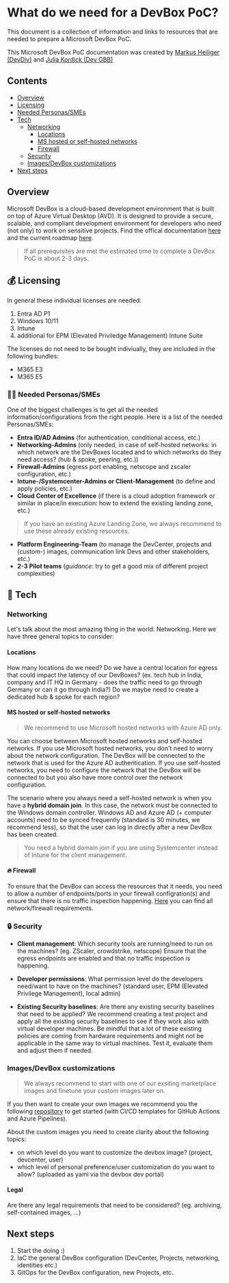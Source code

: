 # What do we need for a DevBox PoC?

This document is a collection of information and links to resources that are needed to prepare a Microsoft DevBox PoC.

This Microsoft DevBox PoC documentation was created by [Markus Heiliger (DevDiv)](https://github.com/markusheiliger) and [Julia Kordick (Dev GBB)](https://github.com/jkordick)

## Contents

- [Overview](#overview)  
- [Licensing](#-licensing)
- [Needed Personas/SMEs](#-needed-personassmes)
- [Tech](#-tech)
  - [Networking](#networking)
    - [Locations](#locations)
    - [MS hosted or self-hosted networks](#ms-hosted-or-self-hosted-networks)
    - [Firewall](#-firewall)
  - [Security](#-security)  
  - [Images/DevBox customizations](#imagesdevbox-customizations)
- [Next steps](#next-steps)  

## Overview

Microsoft DevBox is a cloud-based development environment that is built on top of Azure Virtual Desktop (AVD). It is designed to provide a secure, scalable, and compliant development environment for developers who need (not only) to work on sensitive projects.
Find the offical documentation [here](https://learn.microsoft.com/en-us/azure/dev-box/overview-what-is-microsoft-dev-box)
and the current roadmap [here](https://learn.microsoft.com/en-us/azure/dev-box/dev-box-roadmap).

> If all prerequisites are met the estimated time to complete a DevBox PoC is about 2-3 days.

## 💰 Licensing

In general these individual licenses are needed:

1. Entra AD P1
2. Windows 10/11
3. Intune
4. additional for EPM (Elevated Priviledge Management) Intune Suite

The licenses do not need to be bought indiviually, they are included in the following bundles:

- M365 E3
- M365 E5

### 🧑‍💻 Needed Personas/SMEs

One of the biggest challenges is to get all the needed information/configurations from the right people. Here is a list of the needed Personas/SMEs:

- **Entra ID/AD Admins** (for authentication, conditional access, etc.)
- **Networking-Admins** (only needed, in case of self-hosted networks: in which network are the DevBoxes located and to which networks do they need access? (hub & spoke, peering, etc.))
- **Firewall-Admins** (egress port enabling, netscope and zscaler configuration, etc.)
- **Intune-/Systemcenter-Admins or Client-Management** (to define and apply policies, etc.)
- **Cloud Center of Excellence** (if there is a cloud adoption framework or similar in place/in execution: how to extend the existing landing zone, etc.)

> If you have an existing Azure Landing Zone, we always recommend to use these already existing resources.

- **Platform Engineering-Team** (to manage the DevCenter, projects and (custom-) images, communication link Devs and other stakeholders, etc.)
- **2-3 Pilot teams** (*guidance*: try to get a good mix of different project complexities)

## 👾 Tech

### Networking

Let's talk about the most amazing thing in the world: Networking. Here we have three general topics to consider:

#### Locations

How many locations do we need? Do we have a central location for egress that could impact the latency of our DevBoxes? (ex. tech hub in India, company and IT HQ in Germany - does the traffic need to go through Germany or can it go through India?) Do we maybe need to create a dedicated hub & spoke for each region?

#### MS hosted or self-hosted networks

> We recommend to use Microsoft hosted networks with Azure AD only.

You can choose between Microsoft hosted networks and self-hosted networks. If you use Microsoft hosted networks, you don't need to worry about the network configuration. The DevBox will be connected to the network that is used for the Azure AD authentication. If you use self-hosted networks, you need to configure the network that the DevBox will be connected to but you also have more control over the network configuration.

The scenario where you always need a self-hosted network is when you have a **hybrid domain join**. In this case, the network must be connected to the Windows domain controller. Windows AD and Azure AD (+ computer accounts) need to be synced frequently (standard is 30 minutes, we recommend less), so that the user can log in directly after a new DevBox has been created.

> You need a hybrid domain join if you are using Systemcenter instead of Intune for the client management.

#### 🔥 Firewall

To ensure that the DevBox can access the resources that it needs, you need to allow a number of endpoints/ports in your firewall configration(s) and ensure that there is no traffic inspection happening. [Here](https://learn.microsoft.com/en-us/azure/dev-box/concept-dev-box-network-requirements?tabs=W365) you can find all network/firewall requirements.

### 🔒 Security

- **Client management**: Which security tools are running/need to run on the machines? (eg. ZScaler, crowdstrike, netscope) Ensure that the egress endpoints are enabled and that no traffic inspection is happening.

- **Developer permissions**: What permission level do the developers need/want to have on the machines? (standard user, EPM (Elevated Privilege Management), local admin)

- **Existing Security baselines**: Are there any existing security baselines that need to be applied? We recommend creating a test project and apply all the existing security baselines to see if they work also with virtual developer machines. Be mindful that a lot of these existing policies are coming from hardware requirements and might not be applicable in the same way to virtual machines. Test it, evaluate them and adjust them if needed.

### Images/DevBox customizations

> We always recommend to start with one of our exsiting marketplace images and finetune your custom images later on.

If you then want to create your own images we recommend you the following [repository](https://github.com/carmada-dev/demo-images) to get started (with CI/CD templates for GitHub Actions and Azure Pipelines).

About the custom images you need to create clarity about the following topics:

- on which level do you want to customize the devbox image? (project, devcenter, user)
- which level of personal preference/user customization do you want to allow? (uploaded as yaml via the devbox dev portal)

#### Legal

Are there any legal requirements that need to be considered? (eg. archiving, self-contained images, ...)

## Next steps

1. Start the doing :)
2. IaC the general DevBox configuration (DevCenter, Projects, networking, identities etc.)
3. GitOps for the DevBox configuration, new Projects, etc.
